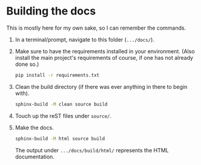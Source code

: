 # Building the docs

This is mostly here for my own sake, so I can remember the commands.

1. In a terminal/prompt, navigate to this folder (`.../docs/`).

2. Make sure to have the requirements installed in your environment. (Also install the main project's requirements of course, if one has not already done so.)

   ```bash
   pip install -r requirements.txt
   ```

3. Clean the build directory (if there was ever anything in there to begin with).

   ```bash
   sphinx-build -M clean source build
   ```

4. Touch up the reST files under `source/`.

5. Make the docs.

   ```bash
   sphinx-build -M html source build
   ```

   The output under `.../docs/build/html/` represents the HTML documentation.